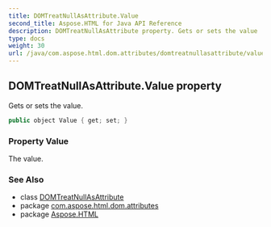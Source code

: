 ```yaml
---
title: DOMTreatNullAsAttribute.Value
second_title: Aspose.HTML for Java API Reference
description: DOMTreatNullAsAttribute property. Gets or sets the value
type: docs
weight: 30
url: /java/com.aspose.html.dom.attributes/domtreatnullasattribute/value/
---
```

## DOMTreatNullAsAttribute.Value property

Gets or sets the value.

```java
public object Value { get; set; }
```

### Property Value

The value.

### See Also

* class [DOMTreatNullAsAttribute](../)
* package [com.aspose.html.dom.attributes](../../domtreatnullasattribute/)
* package [Aspose.HTML](../../../)

